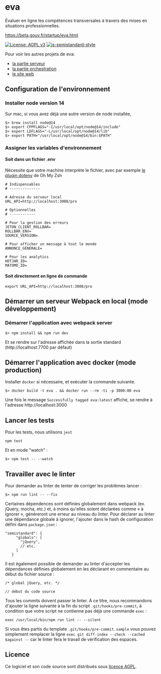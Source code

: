 # eva

Évaluer en ligne les compétences transversales à travers des mises en situations professionnelles.

https://beta.gouv.fr/startup/eva.html

[![License: AGPL v3](https://img.shields.io/badge/License-AGPL%20v3-blue.svg)](https://www.gnu.org/licenses/agpl-3.0)
[![js-semistandard-style](https://img.shields.io/badge/code%20style-semistandard-brightgreen.svg?style=flat-square)](https://github.com/Flet/semistandard)

Pour voir les autres projets de eva:

- [la partie serveur](https://github.com/betagouv/eva-serveur)
- [la partie orchestration](https://github.com/betagouv/eva-orchestrateur)
- [le site web](https://github.com/betagouv/eva-www)

## Configuration de l'environnement

### Installer node version 14

Sur mac, si vous avez déjà une autre version de node installée,

```
$> brew install node@14
$> export CPPFLAGS="-I/usr/local/opt/node@14/include"
$> export LDFLAGS="-L/usr/local/opt/node@14/lib"
$> export PATH="/usr/local/opt/node@14/bin:$PATH"
```

### Assigner les variables d'environnement

#### Soit dans un fichier .env

Nécessite que votre machine interprète le fichier, avec par exemple [le plugin dotenv](https://github.com/ohmyzsh/ohmyzsh/tree/master/plugins/dotenv) de Oh My Zsh

```
# Indispensables
# --------------

# Adresse du serveur local
URL_API=http://localhost:3000/pro

# Optionnelles
# ------------

# Pour la gestion des erreurs
JETON_CLIENT_ROLLBAR=
ROLLBAR_ENV=
SOURCE_VERSION=

# Pour afficher un message à tout le monde
ANNONCE_GENERALE=

# Pour les analytics
HOTJAR_ID=
MATOMO_ID=
```

#### Soit directement en ligne de commande

```
export URL_API=http://localhost:3000/pro
```

## Démarrer un serveur Webpack en local (mode développement)


### Démarrer l'application avec webpack server

```
$> npm install && npm run dev
```

Et se rendre sur l'adresse affichée dans la sortie standard (http://localhost:7700 par défaut)

## Démarrer l'application avec docker (mode production)

Installer `docker` si nécessaire, et exécuter la commande suivante.

```
$> docker build -t eva . && docker run --rm -ti -p 3000:80 eva
```

Une fois le message `Successfully tagged eva:latest` affiché, se rendre à l'adresse http://localhost:3000

## Lancer les tests

Pour les tests, nous utilisons `jest`

```
npm test
```

Et en mode "watch" :

```
$> npm test -- --watch
```

## Travailler avec le linter

Pour demander au linter de tenter de corriger les problèmes lancer :

```
$> npm run lint -- --fix
```

Certaines dépendences sont définies globalement dans webpack (ex. jQuery, mocha, etc.) et, à moins qu'elles soient déclarées comme « à ignorer », génèreront une erreur au niveau du linter. Pour déclarer au linter une dépendance globale à ignorer, l'ajouter dans le hash de configuration défini dans `package.json` :

```
"semistandard": {
     "globals": [
       "jQuery",
       // etc.
     ]
   }
```

Il est également possible de demander au linter d'accepter les dépendances définies globalement en les déclarant en commentaire au début du fichier source :

```
/* global jQuery, etc. */

// début du code source
```

Tous les commits doivent passer le linter. À ce titre, nous recommandons
d'ajouter la ligne suivante à la fin du script `.git/hooks/pre-commit`, à condition que votre script ne contienne pas déjà une commande `exec` :

```
exec /usr/local/bin/npm run lint -- --silent
```

Si vous êtes partis du template `.git/hooks/pre-commit.sample` vous pouvez simplement remplacer la ligne `exec git diff-index --check --cached $against --` car le linter fera le travail de vérification des espaces.

## Licence

Ce logiciel et son code source sont distribués sous [licence AGPL](https://www.gnu.org/licenses/why-affero-gpl.fr.html).
